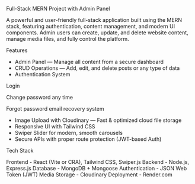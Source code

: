 Full-Stack MERN Project with Admin Panel

A powerful and user-friendly full-stack application built using the MERN stack, featuring authentication, content management, and modern UI components. Admin users can create, update, and delete website content, manage media files, and fully control the platform.

Features

- Admin Panel — Manage all content from a secure dashboard
- CRUD Operations — Add, edit, and delete posts or any type of data
- Authentication System

Login

Change password any time

Forgot password email recovery system
- Image Upload with Cloudinary — Fast & optimized cloud file storage
- Responsive UI with Tailwind CSS
-  Swiper Slider for modern, smooth carousels
-  Secure APIs with proper route protection (JWT-based Auth)


Tech Stack

Frontend - React (Vite or CRA), Tailwind CSS, Swiper.js
Backend - Node.js, Express.js
Database - MongoDB + Mongoose
Authentication - JSON Web Token (JWT)
Media Storage -	Cloudinary
Deployment - Render.com
